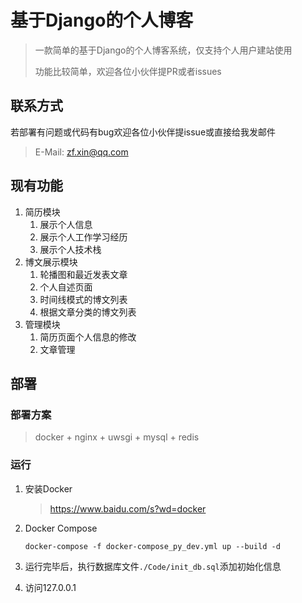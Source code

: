 # 基于Django的个人博客

> 一款简单的基于Django的个人博客系统，仅支持个人用户建站使用
> 
> 功能比较简单，欢迎各位小伙伴提PR或者issues

## 联系方式
若部署有问题或代码有bug欢迎各位小伙伴提issue或直接给我发邮件

> E-Mail: <a href="mailto:zf.xin@qq.com">zf.xin@qq.com</a>

## 现有功能
1. 简历模块
    1. 展示个人信息
    2. 展示个人工作学习经历
    3. 展示个人技术栈
2. 博文展示模块
    1. 轮播图和最近发表文章
    2. 个人自述页面
    3. 时间线模式的博文列表
    4. 根据文章分类的博文列表
3. 管理模块 
    1. 简历页面个人信息的修改
    2. 文章管理

## 部署

### 部署方案
> docker + nginx + uwsgi + mysql + redis

### 运行

1. 安装Docker
    
    > https://www.baidu.com/s?wd=docker
    
2. Docker Compose
    ```shell script
    docker-compose -f docker-compose_py_dev.yml up --build -d
    ```
    
3. 运行完毕后，执行数据库文件```./Code/init_db.sql```添加初始化信息

4. 访问127.0.0.1
